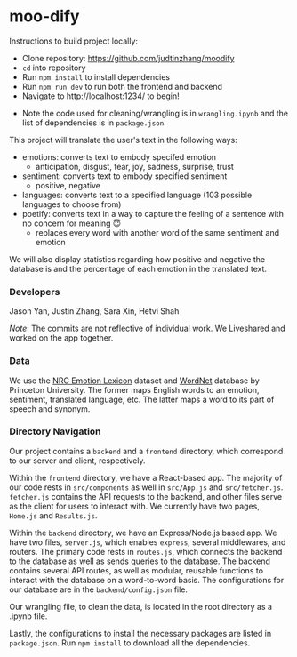 # moo-dify

Instructions to build project locally:
 - Clone repository: https://github.com/judtinzhang/moodify 
 - `cd` into repository
 - Run `npm install` to install dependencies
 - Run `npm run dev` to run both the frontend and backend
 - Navigate to http://localhost:1234/ to begin!
* Note the code used for cleaning/wrangling is in `wrangling.ipynb` and the list of dependencies is in `package.json`.


This project will translate the user's text in the following ways:
- emotions: converts text to embody specifed emotion
  - anticipation, disgust, fear, joy, sadness, surprise, trust
- sentiment: converts text to embody specified sentiment
  - positive, negative
- languages: converts text to a specified language (103 possible languages to choose from)
- poetify: converts text in a way to capture the feeling of a sentence with no concern for meaning 😇
  - replaces every word with another word of the same sentiment and emotion

We will also display statistics regarding how positive and negative the database is and the percentage of each emotion in the translated text.

### Developers
Jason Yan, Justin Zhang, Sara Xin, Hetvi Shah

*Note*: The commits are not reflective of individual work. We Liveshared and worked on the app together.

### Data

We use the [NRC Emotion Lexicon](https://saifmohammad.com/WebPages/NRC-Emotion-Lexicon.htm) dataset and [WordNet](https://www.kaggle.com/duketemon/wordnet-synonyms/version/2) database by Princeton University. The former maps English words to an emotion, sentiment, translated language, etc. The latter maps a word to its part of speech and synonym.

### Directory Navigation

Our project contains a `backend` and a `frontend` directory, which correspond to our server and client, respectively. 

Within the `frontend` directory, we have a React-based app. The majority of our code rests in `src/components` as well in `src/App.js` and `src/fetcher.js`. `fetcher.js` contains the API requests to the backend, and other files serve as the client for users to interact with. We currently have two pages, `Home.js` and `Results.js`.

Within the `backend` directory, we have an Express/Node.js based app. We have two files, `server.js`, which enables `express`, several middlewares, and routers. The primary code rests in `routes.js`, which connects the backend to the database as well as sends queries to the database.  The backend contains several API routes, as well as modular, reusable functions to interact with the database on a word-to-word basis. The configurations for our database are in the `backend/config.json` file.

Our wrangling file, to clean the data, is located in the root directory as a .ipynb file.

Lastly, the configurations to install the necessary packages are listed in `package.json`. Run `npm install` to download all the dependencies.
